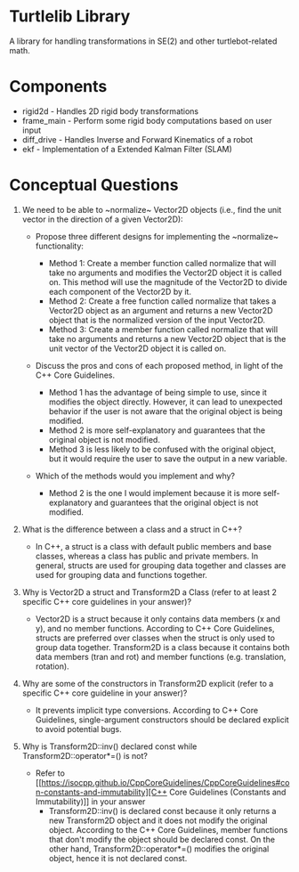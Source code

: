 # Turtlelib Library
A library for handling transformations in SE(2) and other turtlebot-related math.

# Components
- rigid2d - Handles 2D rigid body transformations
- frame_main - Perform some rigid body computations based on user input
- diff_drive - Handles Inverse and Forward Kinematics of a robot
- ekf - Implementation of a Extended Kalman Filter (SLAM)

# Conceptual Questions
1. We need to be able to ~normalize~ Vector2D objects (i.e., find the unit vector in the direction of a given Vector2D):
   - Propose three different designs for implementing the ~normalize~ functionality:
        * Method 1: Create a member function called normalize that will take no arguments and modifies the Vector2D object it is called on. This method will use the magnitude of the Vector2D to divide each component of the Vector2D by it.
        * Method 2: Create a free function called normalize that takes a Vector2D object as an argument and returns a new Vector2D object that is the normalized version of the input Vector2D.
        * Method 3: Create a member function called normalize that will take no arguments and returns a new Vector2D object that is the unit vector of the Vector2D object it is called on.

   - Discuss the pros and cons of each proposed method, in light of the C++ Core Guidelines.
        * Method 1 has the advantage of being simple to use, since it modifies the object directly.
        However, it can lead to unexpected behavior if the user is not aware that the original object is being modified.
        * Method 2 is more self-explanatory and guarantees that the original object is not modified.
        * Method 3 is less likely to be confused with the original object, but it would require the user to save the output in a new variable.

   - Which of the methods would you implement and why?
        * Method 2 is the one I would implement because it is more self-explanatory and guarantees that the original object is not modified.

2. What is the difference between a class and a struct in C++?
    * In C++, a struct is a class with default public members and base classes, whereas a class has public and private members. In general, structs are used for grouping data together and classes are used for grouping data and functions together.

3. Why is Vector2D a struct and Transform2D a Class (refer to at least 2 specific C++ core guidelines in your answer)?
    * Vector2D is a struct because it only contains data members (x and y), and no member functions. According to C++ Core Guidelines, structs are preferred over classes when the struct is only used to group data together. Transform2D is a class because it contains both data members (tran and rot) and member functions (e.g. translation, rotation).

4. Why are some of the constructors in Transform2D explicit (refer to a specific C++ core guideline in your answer)?
    * It prevents implicit type conversions. According to C++ Core Guidelines, single-argument constructors should be declared explicit to avoid potential bugs.

5. Why is Transform2D::inv() declared const while Transform2D::operator*=() is not?
   - Refer to [[https://isocpp.github.io/CppCoreGuidelines/CppCoreGuidelines#con-constants-and-immutability][C++ Core Guidelines (Constants and Immutability)]] in your answer
        * Transform2D::inv() is declared const because it only returns a new Transform2D object and it does not modify the original object. According to the C++ Core Guidelines, member functions that don't modify the object should be declared const. On the other hand, Transform2D::operator*=() modifies the original object, hence it is not declared const.
